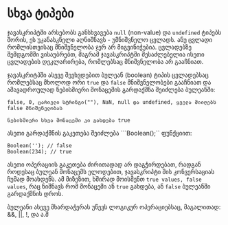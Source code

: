 # სხვა ტიპები

ჯავასკრიპტში არსებობს განსხვავება `null` \(non-value\) და `undefined` ტიპებს შორის, ეს უკანასკნელი აღნიშნავს - უმნიშვნელო ცვლადს. ანუ ცვლადი რომლისთვისაც მნიშვნელობა ჯერ არ მიგვინიჭებია. ცვლადებზე შემდგომში ვისაუბრებთ, მაგრამ ჯავასკრიპტში შესაძლებელია ისეთი ცვლადების დეკლარირება, რომლებსაც მნიშვნელობა არ გააჩნიათ.

ჯავასკრიტპში ასევე შევხვდებით ბულეან \(boolean\) ტიპის ცვლადებსაც რომლებსაც მხოლოდ ორი `true` და `false` მნიშვნელობები გააჩნიათ და ამავადროულად ნებისმიერი მონაცემის გარდაქმნა შეიძლება ბულეანში:

```text
false, 0, ცარიელი სტრინგი(""), NaN, null და undefined, ყველა მიიღებს false მნიშვნელობას

ნებისმიერი სხვა მონაცემი კი გახდება true
```

ასეთი გარდაქმნის გაკეთება შეიძლება ```Boolean();`` ფუნქციით:

```text
Boolean(''); // false
Boolean(234); // true
```

ასეთი ოპერაციის გაკეთება ძირითადად არ დაგჭირდებათ, რადგან როდესაც ბულეან მონაცემს ელოდებით, ჯავასკრიპტი მის კონვერსაციას ჩუმად მოახდენს. ამ მიზეზით, ხშირად მოისმენთ `true values, false values`, რაც ნიშნავს რომ მონაცემი ან `true` გახდება, ან `false` ბულეანში გარდაქმნის დროს.

ბულეანი ასევე მხარდაჭერას უწევს ლოგიკურ ოპერაციებსაც, მაგალითად: &&, \|\|, !, და ა.შ

